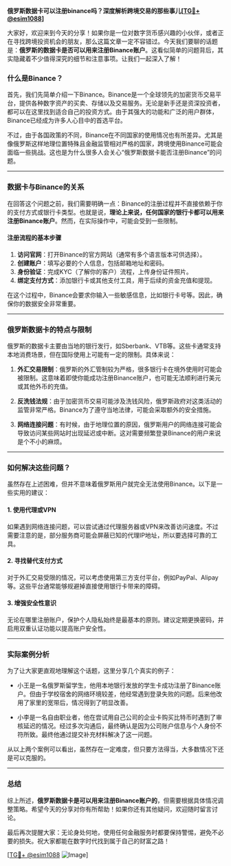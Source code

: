 **俄罗斯数据卡可以注册binance吗？深度解析跨境交易的那些事儿[[TG💪+ @esim1088](https://t.me/s/esim1088)]**

大家好，欢迎来到今天的分享！如果你是一位对数字货币感兴趣的小伙伴，或者正在寻找跨境投资机会的朋友，那么这篇文章一定不容错过。今天我们要聊的话题是：**俄罗斯的数据卡是否可以用来注册Binance账户**。这看似简单的问题背后，其实隐藏着不少值得深究的细节和注意事项。让我们一起深入了解！

### 什么是Binance？

首先，我们先简单介绍一下Binance。Binance是一个全球领先的加密货币交易平台，提供各种数字资产的买卖、存储以及交易服务。无论是新手还是资深投资者，都可以在这里找到适合自己的投资方式。由于其强大的功能和广泛的用户群体，Binance已经成为许多人心目中的首选平台。

不过，由于各国政策的不同，Binance在不同国家的使用情况也有所差异。尤其是像俄罗斯这样地理位置特殊且金融监管相对严格的国家，跨境使用Binance可能会面临一些挑战。这也是为什么很多人会关心“俄罗斯数据卡能否注册Binance”的问题。

---

### 数据卡与Binance的关系

在回答这个问题之前，我们需要明确一点：Binance的注册过程并不直接依赖于你的支付方式或银行卡类型。也就是说，**理论上来说，任何国家的银行卡都可以用来注册Binance账户**。然而，在实际操作中，可能会受到一些限制。

#### 注册流程的基本步骤

1. **访问官网**：打开Binance的官方网站（通常有多个语言版本可供选择）。
2. **创建账户**：填写必要的个人信息，包括邮箱地址和密码。
3. **身份验证**：完成KYC（了解你的客户）流程，上传身份证件照片。
4. **绑定支付方式**：添加银行卡或其他支付工具，用于后续的资金充值和提现。

在这个过程中，Binance会要求你输入一些敏感信息，比如银行卡号等。因此，确保你的数据安全非常重要。

---

### 俄罗斯数据卡的特点与限制

俄罗斯的数据卡主要由当地的银行发行，如Sberbank、VTB等。这些卡通常支持本地消费场景，但在国际使用上可能有一定的限制。具体来说：

1. **外汇交易限制**：俄罗斯的外汇管制较为严格，很多银行卡在境外使用时可能会被限制。这意味着即使你能成功注册Binance账户，也可能无法顺利进行美元或其他外币的充值。
   
2. **反洗钱法规**：由于加密货币交易可能涉及洗钱风险，俄罗斯政府对这类活动的监管非常严格。Binance为了遵守当地法律，可能会采取额外的安全措施。

3. **网络连接问题**：有时候，由于地理位置的原因，俄罗斯用户的网络连接可能会导致访问某些网站时出现延迟或中断。这对需要频繁登录Binance的用户来说是个不小的麻烦。

---

### 如何解决这些问题？

虽然存在上述困难，但并不意味着俄罗斯用户就完全无法使用Binance。以下是一些实用的建议：

#### 1. 使用代理或VPN

如果遇到网络连接问题，可以尝试通过代理服务器或VPN来改善访问速度。不过需要注意的是，部分服务商可能会屏蔽已知的代理IP地址，所以要选择可靠的工具。

#### 2. 寻找替代支付方式

对于外汇交易受限的情况，可以考虑使用第三方支付平台，例如PayPal、Alipay等。这些平台通常能够规避掉直接使用银行卡带来的障碍。

#### 3. 增强安全性意识

无论在哪里注册账户，保护个人隐私始终是最基本的原则。建议定期更换密码，并启用双重认证功能以提高账户安全性。

---

### 实际案例分析

为了让大家更直观地理解这个话题，这里分享几个真实的例子：

- 小王是一名俄罗斯留学生，他用本地银行发放的学生卡成功注册了Binance账户。但由于学校宿舍的网络环境较差，他经常遇到登录失败的问题。后来他改用了家里的宽带后，情况得到了明显改善。

- 小李是一名自由职业者，他在尝试用自己公司的企业卡购买比特币时遇到了审核延迟的情况。经过多次沟通后，最终确认是因为公司账户信息与个人身份不符所致。最终他通过提交补充材料解决了这一问题。

从以上两个案例可以看出，虽然存在一定难度，但只要方法得当，大多数情况下还是可以克服的。

---

### 总结

综上所述，**俄罗斯数据卡是可以用来注册Binance账户的**，但需要根据具体情况调整策略。希望今天的分享对你有所帮助！如果你还有其他疑问，欢迎随时留言讨论。

最后再次提醒大家：无论身处何地，使用任何金融服务时都要保持警惕，避免不必要的损失。祝大家都能在数字时代找到属于自己的财富之路！

[[TG💪+ @esim1088](https://t.me/s/esim1088) ![Image](https://i.postimg.cc/4NQfJmqS/Snipaste-2025-05-13-00-14-12.png)]